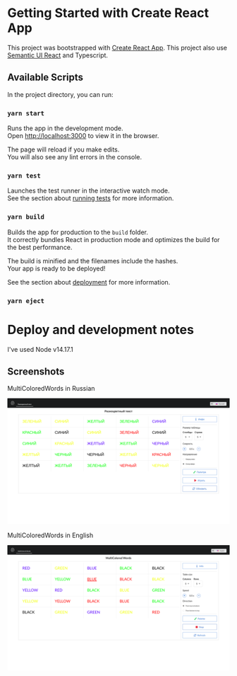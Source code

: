 # Getting Started with Create React App

This project was bootstrapped with [Create React App](https://github.com/facebook/create-react-app). This project also
use [Semantic UI React](https://react.semantic-ui.com/) and Typescript.

## Available Scripts

In the project directory, you can run:

### `yarn start`

Runs the app in the development mode.\
Open [http://localhost:3000](http://localhost:3000) to view it in the browser.

The page will reload if you make edits.\
You will also see any lint errors in the console.

### `yarn test`

Launches the test runner in the interactive watch mode.\
See the section about [running tests](https://facebook.github.io/create-react-app/docs/running-tests) for more information.

### `yarn build`

Builds the app for production to the `build` folder.\
It correctly bundles React in production mode and optimizes the build for the best performance.

The build is minified and the filenames include the hashes.\
Your app is ready to be deployed!

See the section about [deployment](https://facebook.github.io/create-react-app/docs/deployment) for more information.

### `yarn eject`

# Deploy and development notes

I've used Node v14.17.1

## Screenshots

MultiColoredWords in Russian

![Screenshot in Russian](screenshots/MulticoloredWordsRu.png?raw=true "Multicolored Words in Russian")

MultiColoredWords in English

![Screenshot in English](screenshots/MulticoloredWordsEn.png?raw=true "Multicolored Words in English")
